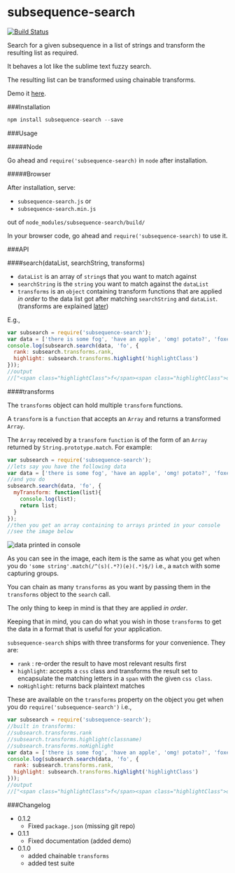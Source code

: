 subsequence-search
==================
[![Build Status](https://travis-ci.org/zeusdeux/subsequence-search.svg?branch=master)](https://travis-ci.org/zeusdeux/subsequence-search)

Search for a given subsequence in a list of strings and transform the resulting list as required.

It behaves a lot like the sublime text fuzzy search.

The resulting list can be transformed using chainable transforms.

Demo it [here](http://codepen.io/anon/pen/HvxlL).

###Installation

```javascript
npm install subsequence-search --save
```

###Usage

#####Node

Go ahead and `require('subsequence-search)` in `node` after installation.

#####Browser

After installation, serve:

- `subsequence-search.js` or
- `subsequence-search.min.js`

out of `node_modules/subsequence-search/build/`

In your browser code, go ahead and `require('subsequence-search)` to use it.

###API

####search(dataList, searchString, transforms)

- `dataList` is an array of `string`s that you want to match against
- `searchString` is the `string` you want to match against the `dataList`
- `transforms` is an `object` containing transform functions that are applied *in order* 
   to the data list got after matching `searchString` and `dataList`. (transforms are explained [later](#transforms))

E.g.,
```javascript
var subsearch = require('subsequence-search');
var data = ['there is some fog', 'have an apple', 'omg! potato?', 'foxes are kinda cool!'];
console.log(subsearch.search(data, 'fo', {
  rank: subsearch.transforms.rank,
  highlight: subsearch.transforms.highlight('highlightClass')
}));
//output
//["<span class="highlightClass">f</span><span class="highlightClass">o</span>xes are kinda cool!", "there is some <span class="highlightClass">f</span><span class="highlightClass">o</span>g"]
```

####transforms

The `transforms` object can hold multiple `transform` functions.

A `transform` is a `function` that accepts an `Array` and returns a transformed `Array`.

The `Array` received by a `transform` `function` is of the form of an `Array` returned by `String.prototype.match`.
For example:
```javascript
var subsearch = require('subsequence-search');
//lets say you have the following data
var data = ['there is some fog', 'have an apple', 'omg! potato?', 'foxes are kinda cool!'];
//and you do
subsearch.search(data, 'fo', {
  myTransform: function(list){
    console.log(list);
    return list;
  }
});
//then you get an array containing to arrays printed in your console
//see the image below
```
![data printed in console](http://i.imgur.com/UA3ZtND.png)

As you can see in the image, each item is the same as what you get when you do `'some string'.match(/^(s)(.*?)(e)(.*)$/)` i.e., a `match` with some capturing groups.

You can chain as many `transforms` as you want by passing them in the `transforms` object to the `search` call.

The only thing to keep in mind is that they are applied *in order*.

Keeping that in mind, you can do what you wish in those `transforms` to get the data in a format that is useful for your application.

`subsequence-search` ships with three transforms for your convenience. They are:

- `rank` : re-order the result to have most relevant results first
- `highlight`: accepts a `css` class and transforms the result set to encapsulate the matching letters in a `span` with the given `css class`.
- `noHighlight`: returns back plaintext matches

These are available on the `transforms` property on the object you get when you do `require('subsequence-search')` i.e.,

```javascript
var subsearch = require('subsequence-search');
//built in transforms:
//subsearch.transforms.rank
//subsearch.transforms.highlight(classname)
//subsearch.transforms.noHighlight
var data = ['there is some fog', 'have an apple', 'omg! potato?', 'foxes are kinda cool!'];
console.log(subsearch.search(data, 'fo', {
  rank: subsearch.transforms.rank,
  highlight: subsearch.transforms.highlight('highlightClass')
}));
//output
//["<span class="highlightClass">f</span><span class="highlightClass">o</span>xes are kinda cool!", "there is some <span class="highlightClass">f</span><span class="highlightClass">o</span>g"]
```

###Changelog

- 0.1.2
  + Fixed `package.json` (missing git repo)
- 0.1.1
  + Fixed documentation (added demo)
- 0.1.0
  + added chainable `transforms`
  + added test suite
